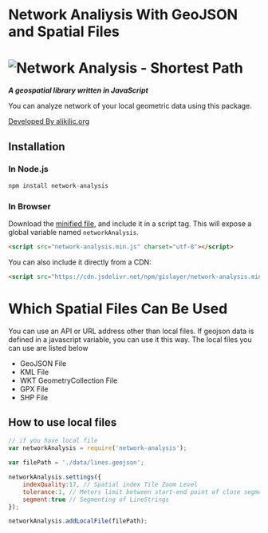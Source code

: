 #  Network Analiysis With GeoJSON and Spatial Files

![Network Analysis - Shortest Path](https://static.wixstatic.com/media/638a67_02b8a07487954d0aa0e6481f403d2208~mv2.gif)
======
***A geospatial library written in JavaScript***

You can analyze network of your local geometric data using this package.

[Developed By alikilic.org](https://alikilic.org/)

## Installation

### In Node.js

```js
npm install network-analysis
```
### In Browser
Download the [minified file](https://cdn.jsdelivr.net/npm/gislayer/network-analysis.min.js), and include it in a script tag. This will expose a global variable named `networkAnalysis`.
```html
<script src="network-analysis.min.js" charset="utf-8"></script>
```

You can also include it directly from a CDN:

```html
<script src="https://cdn.jsdelivr.net/npm/gislayer/network-analysis.min.js"></script>
```

# Which Spatial Files Can Be Used
You can use an API or URL address other than local files. If geojson data is defined in a javascript variable, you can use it this way. The local files you can use are listed below

 - GeoJSON File
 - KML File
 - WKT GeometryCollection File
 - GPX File
 - SHP File

## How to use local files
```js
// if you have local file
var networkAnalysis = require('network-analysis');

var filePath = './data/lines.geojson';

networkAnalysis.settings({
    indexQuality:17, // Spatial index Tile Zoom Level
    tolerance:1, // Meters limit between start-end point of close segments
    segment:true // Segmenting of LineStrings
});

networkAnalysis.addLocalFile(filePath);
```



